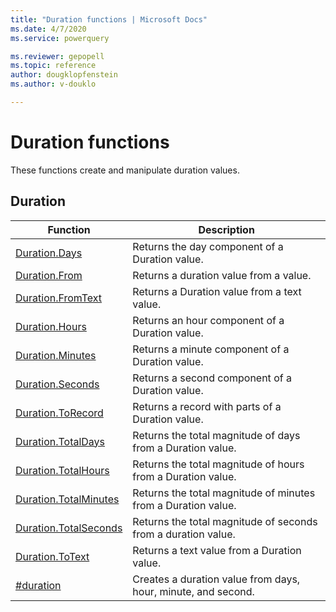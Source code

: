 ```yaml
---
title: "Duration functions | Microsoft Docs"
ms.date: 4/7/2020
ms.service: powerquery

ms.reviewer: gepopell
ms.topic: reference
author: dougklopfenstein
ms.author: v-douklo

---
```

# Duration functions

These functions create and manipulate duration values.
  
## <a name="__toc286049307"></a>Duration  
  
|Function|Description|  
|------------|---------------|  
|[Duration.Days](duration-days.md)|Returns the day component of a Duration value.|  
|[Duration.From](duration-from.md)|Returns a duration value from a value.|  
|[Duration.FromText](duration-fromtext.md)|Returns a Duration value from a text value.|  
|[Duration.Hours](duration-hours.md)|Returns an hour component of a Duration value.|  
|[Duration.Minutes](duration-minutes.md)|Returns a minute component of a Duration value.|  
|[Duration.Seconds](duration-seconds.md)|Returns a second component of a Duration value.|  
|[Duration.ToRecord](duration-torecord.md)|Returns a record with parts of a Duration value.|  
|[Duration.TotalDays](duration-totaldays.md)|Returns the total magnitude of days from a Duration value.|  
|[Duration.TotalHours](duration-totalhours.md)|Returns the total magnitude of hours from a Duration value.|  
|[Duration.TotalMinutes](duration-totalminutes.md)|Returns the total magnitude of minutes from a Duration value.|  
|[Duration.TotalSeconds](duration-totalseconds.md)|Returns the total magnitude of seconds from a duration value.|  
|[Duration.ToText](duration-totext.md)|Returns a text value from a Duration value.|  
|[#duration](sharpduration.md)|Creates a duration value from days, hour, minute, and second.|   
